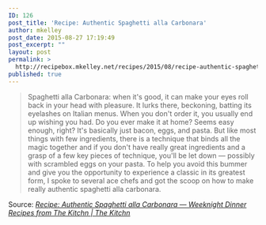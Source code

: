 ```yaml
---
ID: 126
post_title: 'Recipe: Authentic Spaghetti alla Carbonara'
author: mkelley
post_date: 2015-08-27 17:19:49
post_excerpt: ""
layout: post
permalink: >
  http://recipebox.mkelley.net/recipes/2015/08/recipe-authentic-spaghetti-alla-carbonara/
published: true
---
```


<blockquote>Spaghetti alla Carbonara: when it's good, it can make your eyes roll back in your head with pleasure. It lurks there, beckoning, batting its eyelashes on Italian menus. When you don't order it, you usually end up wishing you had. Do you ever make it at home? Seems easy enough, right? It's basically just bacon, eggs, and pasta. But like most things with few ingredients, there is a technique that binds all the magic together and if you don't have really great ingredients and a grasp of a few key pieces of technique, you'll be let down — possibly with scrambled eggs on your pasta. To help you avoid this bummer and give you the opportunity to experience a classic in its greatest form, I spoke to several ace chefs and got the scoop on how to make really authentic spaghetti alla carbonara.</blockquote>
Source: <em><a href="http://www.thekitchn.com/recipe-authentic-spaghetti-alla-carbonara-recipes-from-the-kitchn-170893">Recipe: Authentic Spaghetti alla Carbonara — Weeknight Dinner Recipes from The Kitchn | The Kitchn</a></em>